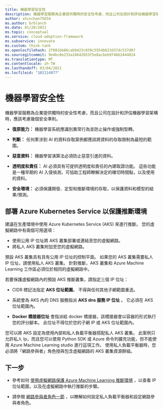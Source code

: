 ```yaml
---
title: 機器學習安全性
description: 機器學習服務為企業提供獨特的安全性考慮，而且公司在設計和評估機器學習架構時，應該考慮幾個安全準則。
author: shinchan75034
ms.author: brblanch
ms.date: 01/20/2021
ms.topic: conceptual
ms.service: cloud-adoption-framework
ms.subservice: innovate
ms.custom: think-tank
ms.openlocfilehash: 2f081bb86cab9423c039c5554b623d37dc537d07
ms.sourcegitcommit: 9e4bc0e233a24642853f5e8acbeb9746b2444024
ms.translationtype: MT
ms.contentlocale: zh-TW
ms.lasthandoff: 03/04/2021
ms.locfileid: "102114977"
---
```

# <a name="machine-learning-security"></a>機器學習安全性

機器學習服務為企業提供獨特的安全性考慮，而且公司在設計和評估機器學習架構時，應該考慮幾個安全準則。

- **復原能力：** 機器學習系統應識別異常行為並防止操作或強制型轉。

- **判斷：** 任何牽涉到 AI 的資料存取案例都應該將資料的存取限制為最短的範圍。

- **惡意資料：** 機器學習演算法必須防止惡意引進的資料。

- **透明度和責任：** AI 必須具有可提供透明度和責任的內建取證功能。 這些功能是一種早期的 AI 入侵偵測，可協助工程師瞭解決定的確切時間點，以及使用的資料。

- **安全環境：** 必須保護開發、定型和推斷環境的存取，以保護資料和模型的結果/預測。

## <a name="deploy-azure-kubernetes-service-to-secure-an-inference-environment"></a>部署 Azure Kubernetes Service 以保護推斷環境

建議在生產環境中使用 Azure Kubernetes Service (AKS) 來進行推斷。 您的虛擬網路中有兩個可用選項：

- 使用公用 IP 位址將 AKS 叢集部署或連結至您的虛擬網路。
- 將私人 AKS 叢集附加至您的虛擬網路。

預設 AKS 叢集具有具有公用 IP 位址的控制平面。 如果您的 AKS 叢集需要私人 IP 位址，請使用私人 AKS 叢集。 針對推斷，AKS 叢集和 Azure Machine Learning 工作區必須位於相同的虛擬網路中。

若要保護虛擬網路內的預設 AKS 推斷叢集，請指定三個 IP 位址：

- CIDR 標記法指定 **AKS 位址範圍**。 不得與任何其他子網範圍重迭。

- 系統會為 AKS 內的 DNS 服務指派 **AKS dns 服務 IP 位址** 。 它必須在 AKS 位址範圍內。

- **Docker 橋接器位址** 會指派給 docker 橋接器，該橋接器會以容器的形式執行您的評分腳本。 此位址不得位於您的子網 IP 或 AKS 位址範圍內。

您可以將 AKS 設定為使用內部和私人負載平衡器搭配私人 AKS 叢集。 此案例只允許私人 Ip，而且您可以使用 Python SDK 或 Azure 命令列擴充功能，但不能使用 Azure Machine Learning studio 進行這項工作。 使用私人負載平衡器時，您必須將「網路參與者」角色授與包含虛擬網路的 AKS 叢集資源群組。

## <a name="next-steps"></a>下一步

- 參考如何 [使用虛擬網路保護 Azure Machine Learning 推斷環境](/azure/machine-learning/how-to-secure-inferencing-vnet?tabs=python#secure-vnet-traffic) ，以查看 IP 位址範圍，以及在虛擬網路中執行推斷的步驟。

- 請參閱 [網路參與者角色一節](/azure/machine-learning/how-to-secure-inferencing-vnet?tabs=python#network-contributor-role) ，以瞭解如何設定私人負載平衡器和設定網路參與者角色。
